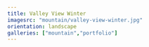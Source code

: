 ```yaml
---
title: Valley View Winter
imagesrc: "mountain/valley-view-winter.jpg"
orientation: landscape
galleries: ["mountain","portfolio"]
---
```

